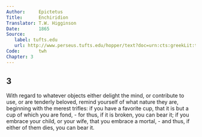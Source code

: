 ```yaml
---
Author:     Epictetus  
Title:      Enchiridion  
Translator: T.W. Higginson  
Date:       1865  
Source:
   label: tufts.edu
   url: http://www.perseus.tufts.edu/hopper/text?doc=urn:cts:greekLit:tlg0557.tlg002.perseus-eng2:1
Code:       twh  
Chapter: 3
---
```

##  3

With regard to whatever objects either delight the mind, or contribute to use,
or are tenderly beloved, remind yourself of what nature they are, beginning
with the merest trifles: if you have a favorite cup, that it is but a cup of
which you are fond, - for thus, if it is broken, you can bear it; if you
embrace your child, or your wife, that you embrace a mortal, - and thus, if
either of them dies, you can bear it.


